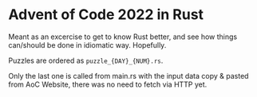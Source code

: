 # Advent of Code 2022 in Rust

Meant as an excercise to get to know Rust better, and see how things can/should be done in idiomatic way. Hopefully.

Puzzles are ordered as `puzzle_{DAY}_{NUM}.rs`. 

Only the last one is called from main.rs with the input data copy & pasted from AoC Website, there was no need to fetch via HTTP yet.
